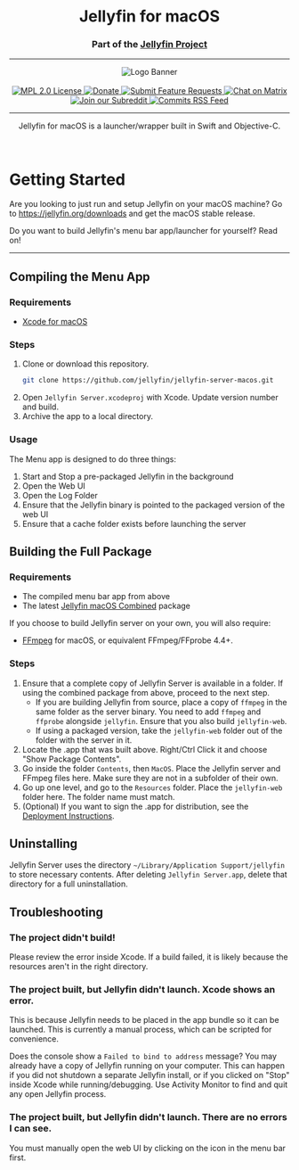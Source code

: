 <h1 align="center">Jellyfin for macOS</h1>
<h3 align="center">Part of the <a href="https://jellyfin.org">Jellyfin Project</a></h3>

---

<p align="center">
<img alt="Logo Banner" src="https://raw.githubusercontent.com/jellyfin/jellyfin-ux/master/branding/SVG/banner-logo-solid.svg?sanitize=true"/>
<br/>
<br/>
<a href="https://github.com/jellyfin/jellyfin-server-macos/blob/master/LICENSE">
<img alt="MPL 2.0 License" src="https://img.shields.io/github/license/jellyfin/jellyfin-server-macos.svg"/>
</a>
<a href="https://opencollective.com/jellyfin">
<img alt="Donate" src="https://img.shields.io/opencollective/all/jellyfin.svg?label=backers"/>
</a>
<a href="https://features.jellyfin.org">
<img alt="Submit Feature Requests" src="https://img.shields.io/badge/fider-vote%20on%20features-success.svg"/>
</a>
<a href="https://matrix.to/#/+jellyfin:matrix.org">
<img alt="Chat on Matrix" src="https://img.shields.io/matrix/jellyfin:matrix.org.svg?logo=matrix"/>
</a>
<a href="https://www.reddit.com/r/jellyfin">
<img alt="Join our Subreddit" src="https://img.shields.io/badge/reddit-r%2Fjellyfin-%23FF5700.svg"/>
</a>
<a href="https://github.com/jellyfin/jellyfin-server-macos/commits/master.atom">
<img alt="Commits RSS Feed" src="https://img.shields.io/badge/rss-commits-ffa500?logo=rss" />
</a>
</p>

---

<p align="center">
Jellyfin for macOS is a launcher/wrapper built in Swift and Objective-C.
</p>
<br/>

# Getting Started
Are you looking to just run and setup Jellyfin on your macOS machine? Go to https://jellyfin.org/downloads and get the macOS stable release.

Do you want to build Jellyfin's menu bar app/launcher for yourself? Read on!

---

## Compiling the Menu App
### Requirements
* [Xcode for macOS](https://developer.apple.com/xcode/)

### Steps
1. Clone or download this repository.
   ```sh
   git clone https://github.com/jellyfin/jellyfin-server-macos.git
   ```
2. Open `Jellyfin Server.xcodeproj` with Xcode. Update version number and build.
3. Archive the app to a local directory.

### Usage
The Menu app is designed to do three things:
1. Start and Stop a pre-packaged Jellyfin in the background
2. Open the Web UI
3. Open the Log Folder
4. Ensure that the Jellyfin binary is pointed to the packaged version of the web UI
5. Ensure that a cache folder exists before launching the server


## Building the Full Package
### Requirements
* The compiled menu bar app from above
* The latest [Jellyfin macOS Combined](https://repo.jellyfin.org/releases/server/macos/versions/stable/combined/) package

If you choose to build Jellyfin server on your own, you will also require:
* [FFmpeg](https://evermeet.cx/ffmpeg/) for macOS, or equivalent FFmpeg/FFprobe 4.4+.

### Steps
1. Ensure that a complete copy of Jellyfin Server is available in a folder. If using the combined package from above, proceed to the next step.
    * If you are building Jellyfin from source, place a copy of `ffmpeg` in the same folder as the server binary. You need to add `ffmpeg` and `ffprobe` alongside `jellyfin`. Ensure that you also build `jellyfin-web`.
    * If using a packaged version, take the `jellyfin-web` folder out of the folder with the server in it.
2. Locate the .app that was built above. Right/Ctrl Click it and choose "Show Package Contents".
3. Go inside the folder `Contents`, then `MacOS`. Place the Jellyfin server and FFmpeg files here. Make sure they are not in a subfolder of their own.
4. Go up one level, and go to the `Resources` folder. Place the `jellyfin-web` folder here. The folder name must match.
5. (Optional) If you want to sign the .app for distribution, see the [Deployment Instructions](https://github.com/jellyfin/jellyfin-server-macos/tree/master/deployment).

## Uninstalling

Jellyfin Server uses the directory `~/Library/Application Support/jellyfin` to store necessary contents. After deleting `Jellyfin Server.app`, delete that directory for a full uninstallation.

## Troubleshooting

### The project didn't build!

Please review the error inside Xcode. If a build failed, it is likely because the resources aren't in the right directory.

### The project built, but Jellyfin didn't launch. Xcode shows an error.

This is because Jellyfin needs to be placed in the app bundle so it can be launched. This is currently a manual process, which can be scripted for convenience.

Does the console show a `Failed to bind to address` message? You may already have a copy of Jellyfin running on your computer. This can happen if you did not shutdown a separate Jellyfin install, or if you clicked on "Stop" inside Xcode while running/debugging. Use Activity Monitor to find and quit any open Jellyfin process.

### The project built, but Jellyfin didn't launch. There are no errors I can see.

You must manually open the web UI by clicking on the icon in the menu bar first.
